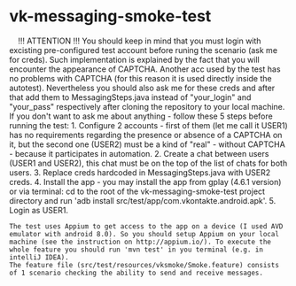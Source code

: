 # vk-messaging-smoke-test
    !!! ATTENTION !!! You should keep in mind that you must login with excisting pre-configured test account before runing the scenario (ask me for creds). Such implementation is explained by the fact that you will encounter the appearance of CAPTCHA. 
    Another acc used by the test has no problems with CAPTCHA (for this reason it is used directly inside the autotest). Nevertheless you should also ask me for these creds and after that add them to MessagingSteps.java instead of "your_login" and "your_pass" respectively after cloning the repository to your local machine.
    If you don't want to ask me about anything - follow these 5 steps before running the test:
    1. Configure 2 accounts - first of them (let me call it USER1) has no requirements regarding the presence or absence of a CAPTCHA on it, but the second one (USER2) must be a kind of "real" - without CAPTCHA - because it participates in automation.
    2. Create a chat between users (USER1 and USER2), this chat must be on the top of the list of chats for both users.
    3. Replace creds hardcoded in MessagingSteps.java with USER2 creds.
    4. Install the app - you may install the app from gplay (4.6.1 version) or via terminal: cd to the root of the vk-messaging-smoke-test project directory and run 'adb install src/test/app/com.vkontakte.android.apk'.
    5. Login as USER1.
    
    The test uses Appium to get access to the app on a device (I used AVD emulator with android 8.0). So you should setup Appium on your local machine (see the instruction on http://appium.io/). To execute the whole feature you should run 'mvn test' in you terminal (e.g. in intelliJ IDEA).
    The feature file (src/test/resources/vksmoke/Smoke.feature) consists of 1 scenario checking the ability to send and receive messages.
